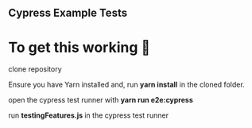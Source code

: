 ## Cypress Example Tests

# To get this working :running:

clone repository 

Ensure you have Yarn installed and,
run <b>yarn install</b> in the cloned folder.

open the cypress test runner with <b>yarn run e2e:cypress</b>

run <b>testingFeatures.js</b> in the cypress test runner
